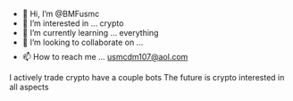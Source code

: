 - 👋 Hi, I’m @BMFusmc
- 👀 I’m interested in ... crypto
- 🌱 I’m currently learning ... everything
- 💞️ I’m looking to collaborate on ...$$$$
- 📫 How to reach me ...
usmcdm107@aol.com
<!---
BMFusmc/BMFusmc is a ✨ special ✨ repository because its `README.md` (this file) appears on your GitHub profile.
You can click the Preview link to take a look at your changes.
--->
I actively trade crypto have a couple bots 
The future is crypto  interested in all aspects
